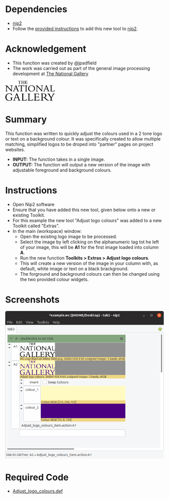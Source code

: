 # Dependencies
* [nip2](https://github.com/libvips/nip2)
* Follow the [provided instructions](https://github.com/jpadfield/nip2-extras/blob/master/README.md) to add this new tool to [nip2](https://github.com/libvips/nip2). 

# Acknowledgement
* This function was created by @jpadfield
* The work was carried out as part of the general image processing development at [The National Gallery](https://www.nationalgallery.org.uk/)
<img src="https://github.com/jpadfield/nip2-extras/blob/master/images/NG Logo Black on Transparent 600.png" height="64" alt="IPERION-CH Logo">

# Summary
This function was written to quickly adjust the colours used in a 2 tone logo or text on a background colour. It was specifically created to allow multiple matching, simplified logos to be droped into "partner" pages on project websites.
* **INPUT:** The function takes in a single image.
* **OUTPUT:** The function will output a new version of the image with adjustable foreground and background colours.

# Instructions
* Open Nip2 software
* Ensure that you have added this new tool, given below onto a new or existing Toolkit.
* For this example the new tool "Adjust logo colours" was added to a new Toolkit called "Extras".
* In the main (workspace) window:
  * Open the existing logo image to be processed.
  * Select the image by left clicking on the alphanumeric tag tot he left of your image, this will be **A1** for the first image loaded into column **A**.
  * Run the new function **Toolkits > Extras > Adjust logo colours**.
  * This will create a new version of the image in your column with, as default, white image or text on a black brackground.
  * The forground and background colours can then be changed using the two provided colour widgets.
 
# Screenshots 
<img src="https://github.com/jpadfield/nip2-extras/blob/master/images/alc_01.png" width="512" alt="Example Screenshot">

# Required Code
* [Adjust_logo_colours.def](Adjust_logo_colours.def)

